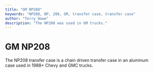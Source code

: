 ```yaml
---
title: "GM NP208"
keywords: "NP208, NP, 208, GM, transfer case, transfer case"
author: "Terry Howe"
description: "The NP208 was used in GM trucks."
---
```

# GM NP208

The NP208 transfer case is a chain driven transfer case in an aluminum case used in 1988+ Chevy and GMC trucks.